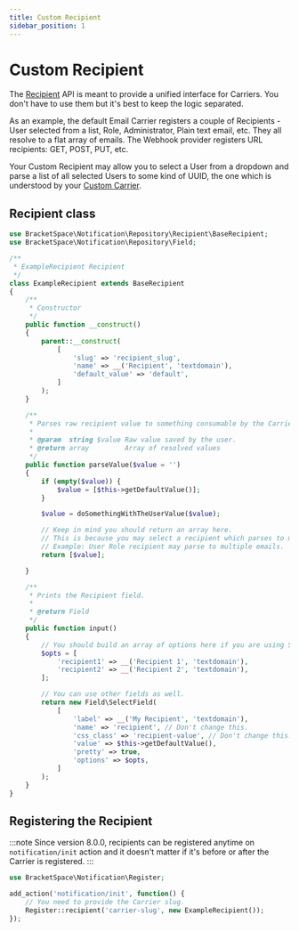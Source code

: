 ```yaml
---
title: Custom Recipient
sidebar_position: 1
---
```


# Custom Recipient

The [Recipient](../general/extension-possibilities.md#recipient) API is meant to provide a unified interface for Carriers. You don't have to use them but it's best to keep the logic separated.

As an example, the default Email Carrier registers a couple of Recipients - User selected from a list, Role, Administrator, Plain text email, etc. They all resolve to a flat array of emails. The Webhook provider registers URL recipients: GET, POST, PUT, etc.

Your Custom Recipient may allow you to select a User from a dropdown and parse a list of all selected Users to some kind of UUID, the one which is understood by your [Custom Carrier](../carriers/custom-carrier.md).

## Recipient class

```php
use BracketSpace\Notification\Repository\Recipient\BaseRecipient;
use BracketSpace\Notification\Repository\Field;

/**
 * ExampleRecipient Recipient
 */
class ExampleRecipient extends BaseRecipient
{
    /**
     * Constructor
     */
    public function __construct()
    {
        parent::__construct(
            [
                'slug' => 'recipient_slug',
                'name' => __('Recipient', 'textdomain'),
                'default_value' => 'default',
            ]
        );
    }

    /**
     * Parses raw recipient value to something consumable by the Carrier.
     *
     * @param  string $value Raw value saved by the user.
     * @return array         Array of resolved values
     */
    public function parseValue($value = '')
    {
        if (empty($value)) {
            $value = [$this->getDefaultValue()];
        }

        $value = doSomethingWithTheUserValue($value);

        // Keep in mind you should return an array here.
        // This is because you may select a recipient which parses to multiple values.
        // Example: User Role recipient may parse to multiple emails.
        return [$value];

    }

    /**
     * Prints the Recipient field.
     *
     * @return Field
     */
    public function input()
    {
        // You should build an array of options here if you are using SelectField field.
        $opts = [
            'recipient1' => __('Recipient 1', 'textdomain'),
            'recipient2' => __('Recipient 2', 'textdomain'),
        ];

        // You can use other fields as well.
        return new Field\SelectField(
            [
                'label' => __('My Recipient', 'textdomain'),
                'name' => 'recipient', // Don't change this.
                'css_class' => 'recipient-value', // Don't change this.
                'value' => $this->getDefaultValue(),
                'pretty' => true,
                'options' => $opts,
            ] 
        );
    }
}

```

## Registering the Recipient

:::note
Since version 8.0.0, recipients can be registered anytime on `notification/init` action and it doesn't matter if it's before or after the Carrier is registered.
:::

```php
use BracketSpace\Notification\Register;

add_action('notification/init', function() {
    // You need to provide the Carrier slug.
    Register::recipient('carrier-slug', new ExampleRecipient());
});
```